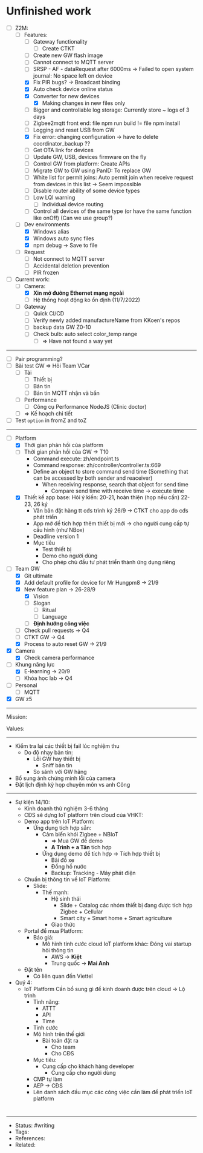 # Unfinished work
- [ ] Z2M:
	- [ ] Features:
		- [ ] Gateway functionality
			- [ ] Create CTKT
		- [ ] Create new GW flash image
		- [ ] Cannot connect to MQTT server
		- [ ] SRSP - AF - dataRequest after 6000ms -> Failed to open system journal: No space left on device
		- [x] Fix PIR bugs? -> Broadcast binding
		- [x] Auto check device online status
		- [x] Converter for new devices
			- [x] Making changes in new files only
		- [ ] Bigger and controllable log storage: Currently store ~ logs of 3 days
		- [ ] Zigbee2mqtt front end: file npm run build != file npm install
		- [ ] Logging and reset USB from GW
		- [x] Fix error: changing configuration -> have to delete coordinator_backup ??
		- [ ] Get OTA link for devices
		- [ ] Update GW, USB, devices firmware on the fly
		- [ ] Control GW from platform: Create APIs
		- [ ] Migrate GW to GW using PanID: To replace GW
		- [ ] White list for permit joins: Auto permit join when receive request from devices in this list -> Seem impossible
		- [ ] Disable router ability of some device types
		- [ ] Low LQI warning
			- [ ] Individual device routing
		- [ ] Control all devices of the same type (or have the same function like onOff) (Can we use group?)
	- [ ] Dev environments
		- [x] Windows alias
		- [x] Windows auto sync files
		- [x] npm debug -> Save to file
	- [ ] Request
		- [ ] Not connect to MQTT server
		- [ ] Accidental deletion prevention
		- [ ] PIR frozen
- [ ] Current work:
	- [ ] Camera:
		- [x] **Xin mở đường Ethernet mạng ngoài**
		- [ ] Hệ thống hoạt động ko ổn định (11/7/2022)
	- [ ] Gateway
		- [ ] Quick CI/CD
		- [ ] Verify newly added manufactureName from KKoen's repos
		- [ ] backup data GW Z0-10
		- [ ] Check bulb: auto select color_temp range
			- [ ] => Have not found a way yet

---

- [ ] Pair programming?
- [ ] Bài test GW => Hỏi Team VCar
	- [ ] Tải
		- [ ] Thiết bị
		- [ ] Bản tin
		- [ ] Bản tin MQTT nhận và bắn
	- [ ] Performance
		- [ ] Công cụ Performance NodeJS (Clinic doctor)
	- [ ] => Kế hoạch chi tiết
- [ ] Test `option` in fromZ and toZ

---

- [ ] Platform
	- [x] Thời gian phản hồi của platform
	- [ ] Thời gian phản hồi của GW -> T10
		- Command execute: zh/endpoint.ts
		- Command response: zh/controller/controller.ts:669
		- Define an object to store command send time (Something that can be accessed by both sender and reaceiver)
			- When receiving response, search that object for send time
				- Compare send time with receive time -> execute time
	- [x] Thiết kế app base: Hỏi ý kiến: 20-21, hoàn thiện (họp nếu cần) 22-23, 26 ký
		- Văn bản đặt hàng tt cđs trình ký 26/9 -> CTKT cho app do cđs phát triển
		- App mở để tích hợp thêm thiết bị mới -> cho người cung cấp tự cấu hình (như NBox)
		- Deadline version 1
		- Mục tiêu
			- Test thiết bị
			- Demo cho người dùng
			- Cho phép chủ đầu tư phát triển thành ứng dụng riêng
- [ ] Team GW
	- [x] Git ultimate
	- [x] Add default profile for device for Mr Hungpm8 -> 21/9
	- [x] New feature plan -> 26-28/9
		- [x] Vision
		- [ ] Slogan
			- [ ] Ritual
			- [ ] Language
		- [ ] **Định hướng công việc**
	- [ ] Check pull requests -> Q4
	- [ ] CTKT GW -> Q4
	- [x] Process to auto reset GW -> 21/9
- [x] Camera
	- [x] Check camera performance
- [ ] Khung năng lực
	- [x] E-learning -> 20/9
	- [ ] Khóa học lab -> Q4
- [ ] Personal
	- [ ] MQTT
- [x] GW z5

---

Mission:

Values:

---

- Kiểm tra lại các thiết bị fail lúc nghiệm thu
	- Do độ nhạy bản tin:
		- Lỗi GW hay thiết bị
			- Sniff bản tin
		- So sánh với GW hãng
- Bổ sung ảnh chứng minh lỗi của camera
- Đặt lịch định kỳ họp chuyên môn vs anh Công

---

- Sự kiện 14/10:
	- Kinh doanh thử nghiệm 3-6 tháng
	- CĐS sẽ dựng IoT platform trên cloud của VHKT:
	- Demo app trên IoT Platform:
		- Ứng dụng tích hợp sẵn:
			- Cảm biến khói Zigbee + NBIoT
				- => Mua GW để demo
				- **A Trình + a Tân** tích hợp
			- Ứng dụng demo để tích hợp -> Tích hợp thiết bị
				- Bãi đỗ xe
				- Đồng hồ nước
				- Backup: Tracking - Máy phát điện
	- Chuẩn bị thông tin về IoT Platform:
		- Slide:
			- Thế mạnh:
				- Hệ sinh thái
					- Slide + Catalog các nhóm thiết bị đang được tích hợp Zigbee + Cellular
					- Smart city + Smart home + Smart agriculture
				- Giao thức
	- Portal để mua Platform:
		- Báo giá:
			- Mô hình tính cước cloud IoT platform khác: Đóng vai startup hỏi thông tin
				- AWS -> **Kiệt**
				- Trung quốc -> **Mai Anh**
	- Đặt tên
		- Có liên quan đến Viettel
- Quý 4:
	- IoT Platform Cần bổ sung gì để kinh doanh được trên cloud -> Lộ trình
		- Tính năng:
			- ATTT
			- API
			- Time
		- Tính cước
		- Mô hình trên thế giới
			- Bài toán đặt ra
				- Cho team
				- Cho CĐS
		- Mục tiêu:
			- Cung cấp cho khách hàng developer
				- Cung cấp cho người dùng
		- CMP tự làm
		- AEP -> CĐS
		- Lên danh sách đầu mục các công việc cần làm để phát triển IoT platform

#
---
- Status: #writing
- Tags:
- References:
- Related:
